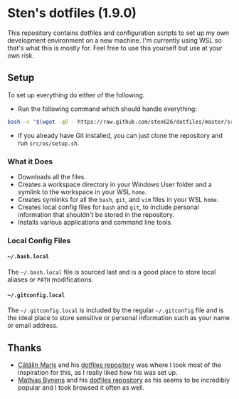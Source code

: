 # Sten's dotfiles (1.9.0)

This repository contains dotfiles and configuration scripts to set up my own development environment on a new machine. I'm currently using WSL so that's what this is mostly for. Feel free to use this yourself but use at your own risk.

## Setup

To set up everything do either of the following.

- Run the following command which should handle everything:

```bash
bash -c "$(wget -qO - https://raw.github.com/sten626/dotfiles/master/src/os/setup.sh)"
```

- If you already have Git installed, you can just clone the repository and run `src/os/setup.sh`.

### What it Does

- Downloads all the files.
- Creates a workspace directory in your Windows User folder and a symlink to the workspace in your WSL `home`.
- Creates symlinks for all the `bash`, `git`, and `vim` files in your WSL `home`.
- Creates local config files for `bash` and `git`, to include personal information that shouldn't be stored in the repository.
- Installs various applications and command line tools.

### Local Config Files

#### `~/.bash.local`

The `~/.bash.local` file is sourced last and is a good place to store local aliases or `PATH` modifications.

#### `~/.gitconfig.local`

The `~/.gitconfig.local` is included by the regular `~/.gitconfig` file and is the ideal place to store sensitive or personal information such as your name or email address.

## Thanks

- [Cătălin Mariș](https://github.com/alrra) and his [dotfiles repository](https://github.com/alrra/dotfiles) was where I took most of the inspiration for this, as I really liked how his was set up.
- [Mathias Bynens](https://github.com/mathiasbynens) and his [dotfiles repository](https://github.com/mathiasbynens/dotfiles) as his seems to be incredibly popular and I took browsed it often as well.
